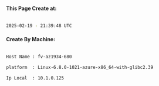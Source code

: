 
   
#### This Page Create at:

```bash

2025-02-19 - 21:39:48 UTC

```

#### Create By Machine:

```bash

Host Name : fv-az1934-680

platform  : Linux-6.8.0-1021-azure-x86_64-with-glibc2.39

Ip Local  : 10.1.0.125

```

